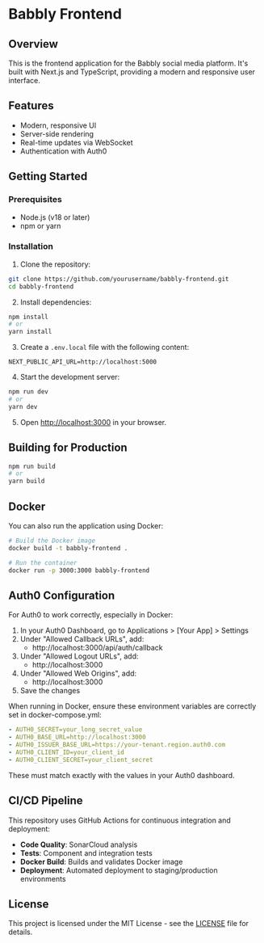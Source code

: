 # Babbly Frontend

## Overview

This is the frontend application for the Babbly social media platform. It's built with Next.js and TypeScript, providing a modern and responsive user interface.

## Features

- Modern, responsive UI
- Server-side rendering
- Real-time updates via WebSocket
- Authentication with Auth0

## Getting Started

### Prerequisites

- Node.js (v18 or later)
- npm or yarn

### Installation

1. Clone the repository:

```bash
git clone https://github.com/yourusername/babbly-frontend.git
cd babbly-frontend
```

2. Install dependencies:

```bash
npm install
# or
yarn install
```

3. Create a `.env.local` file with the following content:

```
NEXT_PUBLIC_API_URL=http://localhost:5000
```

4. Start the development server:

```bash
npm run dev
# or
yarn dev
```

5. Open [http://localhost:3000](http://localhost:3000) in your browser.

## Building for Production

```bash
npm run build
# or
yarn build
```

## Docker

You can also run the application using Docker:

```bash
# Build the Docker image
docker build -t babbly-frontend .

# Run the container
docker run -p 3000:3000 babbly-frontend
```

## Auth0 Configuration

For Auth0 to work correctly, especially in Docker:

1. In your Auth0 Dashboard, go to Applications > [Your App] > Settings
2. Under "Allowed Callback URLs", add:
   - http://localhost:3000/api/auth/callback
3. Under "Allowed Logout URLs", add:
   - http://localhost:3000
4. Under "Allowed Web Origins", add:
   - http://localhost:3000
5. Save the changes

When running in Docker, ensure these environment variables are correctly set in docker-compose.yml:

```yaml
- AUTH0_SECRET=your_long_secret_value
- AUTH0_BASE_URL=http://localhost:3000
- AUTH0_ISSUER_BASE_URL=https://your-tenant.region.auth0.com
- AUTH0_CLIENT_ID=your_client_id
- AUTH0_CLIENT_SECRET=your_client_secret
```

These must match exactly with the values in your Auth0 dashboard.

## CI/CD Pipeline

This repository uses GitHub Actions for continuous integration and deployment:

- **Code Quality**: SonarCloud analysis
- **Tests**: Component and integration tests
- **Docker Build**: Builds and validates Docker image
- **Deployment**: Automated deployment to staging/production environments

## License

This project is licensed under the MIT License - see the [LICENSE](LICENSE) file for details.

